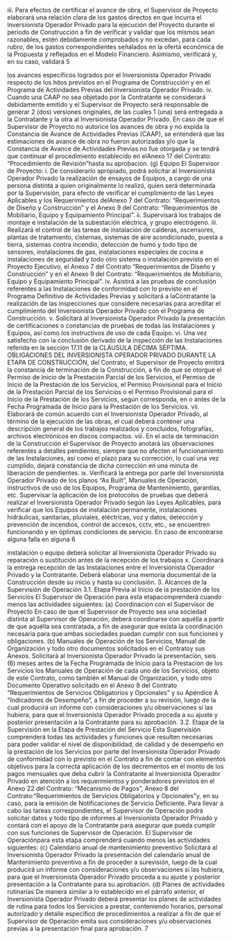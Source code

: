 iii. Para efectos de certificar el avance de obra, el Supervisor de Proyecto elaborará una relación clara de los
gastos directos en que incurra el Inversionista Operador Privado para la ejecución del Proyecto durante el
periodo de Construcción a fin de verificar y validar que los mismos sean razonables, estén debidamente
comprobados y no excedan, para cada rubro, de los gastos correspondientes señalados en la oferta
económica de la Propuesta y reflejados en el Modelo Financiero. Asimismo, verificará y, en su caso, validará
5

los avances específicos logrados por el Inversionista Operador Privado respecto de los hitos previstos en el
Programa de Construcción y en el Programa de Actividades Previas del Inversionista Operador Privado.
iv. Cuando una CAAP no sea objetado por la Contratante se considerará debidamente emitido y el Supervisor de
Proyecto será responsable de generar 2 (dos) versiones originales, de las cuales 1 (una) será entregada a la
Contratante y la otra al Inversionista Operador Privado. En caso de que el Supervisor de Proyecto no autorice
los avances de obra y no expida la Constancia de Avance de Actividades Previas (CAAP), se entenderá que
las estimaciones de avance de obra no fueron autorizadas y/o que la Constancia de Avance de Actividades
Previas no fue otorgada y se tendrá que continuar el procedimiento establecido en elAnexo 17 del Contrato:
“Procedimiento de Revisión”hasta su aprobación.
(g) Equipo
El Supervisor de Proyecto:
i. De considerarlo apropiado, podrá solicitar al Inversionista Operador Privado la realización de ensayos de
Equipos, a cargo de una persona distinta a quien originalmente lo realizó, quien será determinada por la
Supervisión, para efecto de verificar el cumplimiento de las Leyes Aplicables y los Requerimientos delAnexo
7 del Contrato: “Requerimientos de Diseño y Construcción” y el Anexo 9 del Contrato:
“Requerimientos de Mobiliario, Equipo y Equipamiento Principal”.
ii. Supervisará los trabajos de montaje e instalación de la subestación eléctrica, y grupo electrógeno.
iii. Realizará el control de las tareas de instalación de calderas, ascensores, plantas de tratamiento, cisternas,
sistemas de aire acondicionado, puesta a tierra, sistemas contra incendio, detección de humo y todo tipo de
sensores, instalaciones de gas, instalaciones especiales de cocina e instalaciones de seguridad y todo otro
sistema o instalación previsto en el Proyecto Ejecutivo, el Anexo 7 del Contrato “Requerimientos de
Diseño y Construcción” y en el Anexo 9 del Contrato: “Requerimientos de Mobiliario, Equipo y
Equipamiento Principal”.
iv. Asistirá a las pruebas de conclusión referentes a las Instalaciones de conformidad con lo previsto en el
Programa Definitivo de Actividades Previas y solicitará a laContratante la realización de las inspecciones que
considere necesarias para acreditar el cumplimiento del Inversionista Operador Privado con el Programa de
Construcción.
v. Solicitará al Inversionista Operador Privado la presentación de certificaciones o constancias de pruebas de
todas las Instalaciones y Equipos, así como los instructivos de uso de cada Equipo.
vi. Una vez satisfecho con la conclusión derivado de la inspección de las Instalaciones referida en la sección
17.11 de la CLÁUSULA DÉCIMA SÉPTIMA. OBLIGACIONES DEL INVERSIONISTA OPERADOR
PRIVADO DURANTE LA ETAPA DE CONSTRUCCIÓN, del Contrato, el Supervisor de Proyecto emitirá la
constancia de terminación de la Construcción, a fin de que se otorgue el Permiso de Inicio de la Prestación
Parcial de los Servicios, el Permiso de Inicio de la Prestación de los Servicios, el Permiso Provisional para el
Inicio de la Prestación Parcial de los Servicios o el Permiso Provisional para el Inicio de la Prestación de los
Servicios, según corresponda, en o antes de la Fecha Programada de Inicio para la Prestación de los
Servicios.
vii. Elaborará de común acuerdo con el Inversionista Operador Privado, al término de la ejecución de las obras, el
cual deberá contener una descripción general de los trabajos realizados y concluidos, fotografías, archivos
electrónicos en discos compactos.
viii. En el acta de terminación de la Construcción el Supervisor de Proyecto anotará las observaciones referentes
a detalles pendientes, siempre que no afecten el funcionamiento de las Instalaciones, así como el plazo para
su corrección, lo cual una vez cumplido, dejará constancia de dicha corrección en una minuta de liberación de
pendientes.
ix. Verificará la entrega por parte del Inversionista Operador Privado de los planos “As Built”, Manuales de
Operación, instructivos de uso de los Equipos, Programa de Mantenimiento, garantías, etc. Supervisar la
aplicación de los protocolos de pruebas que deberá realizar el Inversionista Operador Privado según las Leyes
Aplicables, para verificar que los Equipos de instalación permanente, instalaciones hidráulicas, sanitarias,
pluviales, eléctricas, voz y datos, detección y prevención de incendios, control de accesos, cctv, etc., se
encuentren funcionando y en óptimas condiciones de servicio. En caso de encontrarse alguna falla en alguna
6

instalación o equipo deberá solicitar al Inversionista Operador Privado su reparación o sustitución antes de la
recepción de los trabajos
x. Coordinará la entrega recepción de las Instalaciones entre el Inversionista Operador Privado y la Contratante.
Deberá elaborar una memoria documental de la Construcción desde su inicio y hasta su conclusión.
3. Alcances de la Supervisión de Operación
3.1. Etapa Previa al Inicio de la prestación de los Servicios
El Supervisor de Operación para esta etapacomprenderá cuando menos las actividades siguientes:
(a) Coordinación con el Supervisor de Proyecto
En caso de que el Supervisor de Proyecto sea una sociedad distinta al Supervisor de Operación, deberá coordinarse con
aquélla a partir de que aquélla sea contratada, a fin de asegurar que exista la coordinación necesaria para que ambas
sociedades puedan cumplir con sus funciones y obligaciones.
(b) Manuales de Operación de los Servicios, Manual de Organización y todo otro documentos solicitados en el
Contratoy sus Anexos.
Solicitará al Inversionista Operador Privado la presentación, seis (6) meses antes de la Fecha Programada de Inicio para la
Prestación de los Servicios los Manuales de Operación de cada uno de los Servicios, objeto de este Contrato, como también
el Manual de Organización, y todo otro Documento Operativo solicitado en el Anexo 8 del Contrato “Requerimientos de
Servicios Obligatorios y Opcionales” y su Apéndice A “Indicadores de Desempeño”, a fin de proceder a su revisión,
luego de la cual producirá un informe con consideraciones y/u observaciones si las hubiera, para que el Inversionista
Operador Privado proceda a su ajuste y posterior presentación a la Contratante para su aprobación.
3.2. Etapa de la Supervisión en la Etapa de Prestación del Servicio
Esta Supervisión comprenderá todas las actividades y funciones que resulten necesarias para poder validar el nivel de
disponibilidad, de calidad y de desempeño en la prestación de los Servicios por parte del Inversionista Operador Privado de
conformidad con lo previsto en el Contrato a fin de contar con elementos objetivos para la correcta aplicación de los
decrementos en el monto de los pagos mensuales que deba cubrir la Contratante al Inversionista Operador Privado en
atención a los requerimientos y ponderadores previstos en el Anexo 22 del Contrato: “Mecanismo de Pagos”, Anexo 8
del Contrato:“Requerimientos de Servicios Obligatorios y Opcionales”y, en su caso, para la emisión de Notificaciones
de Servicio Deficiente. Para llevar a cabo las tareas correspondientes, el Supervisor de Operación podrá solicitar datos y
todo tipo de informes al Inversionista Operador Privado y contará con el apoyo de la Contratante para asegurar que pueda
cumplir con sus funciones de Supervisor de Operación.
El Supervisor de Operaciónpara esta etapa comprenderá cuando menos las actividades siguientes:
(c) Calendario anual de mantenimiento preventivo
Solicitará al Inversionista Operador Privado la presentación del calendario anual de Mantenimiento preventivo a fin de
proceder a surevisión, luego de la cual producirá un informe con consideraciones y/u observaciones si las hubiera, para que
el Inversionista Operador Privado proceda a su ajuste y posterior presentación a la Contratante para su aprobación.
(d) Planes de actividades rutinarias
De manera similar a lo establecido en el párrafo anterior, el Inversionista Operador Privado deberá presentar los planes de
actividades de rutina para todos los Servicios a prestar, conteniendo horarios, personal autorizado y detalle específico de
procedimientos a realizar a fin de que el Supervisor de Operación emita sus consideraciones y/u observaciones previas a la
presentación final para aprobación.
7

